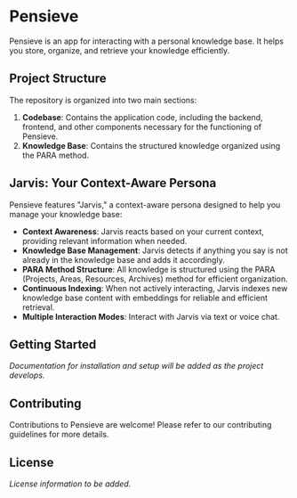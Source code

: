 # Pensieve

Pensieve is an app for interacting with a personal knowledge base. It helps you store, organize, and retrieve your knowledge efficiently.

## Project Structure

The repository is organized into two main sections:

1. **Codebase**: Contains the application code, including the backend, frontend, and other components necessary for the functioning of Pensieve.
2. **Knowledge Base**: Contains the structured knowledge organized using the PARA method.

## Jarvis: Your Context-Aware Persona

Pensieve features "Jarvis," a context-aware persona designed to help you manage your knowledge base:

- **Context Awareness**: Jarvis reacts based on your current context, providing relevant information when needed.
- **Knowledge Base Management**: Jarvis detects if anything you say is not already in the knowledge base and adds it accordingly.
- **PARA Method Structure**: All knowledge is structured using the PARA (Projects, Areas, Resources, Archives) method for efficient organization.
- **Continuous Indexing**: When not actively interacting, Jarvis indexes new knowledge base content with embeddings for reliable and efficient retrieval.
- **Multiple Interaction Modes**: Interact with Jarvis via text or voice chat.

## Getting Started

*Documentation for installation and setup will be added as the project develops.*

## Contributing

Contributions to Pensieve are welcome! Please refer to our contributing guidelines for more details.

## License

*License information to be added.*
